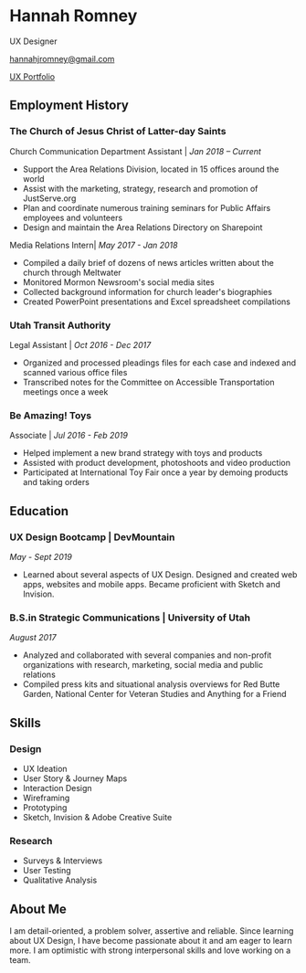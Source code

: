 
# Hannah Romney
UX Designer

<div id="webaddress">
<a href="hannahjromney@gmail.com">hannahjromney@gmail.com</a> 
  
<a href="https://uxfol.io/hannahjromney">UX Portfolio</a>
</div>


## Employment History

### The Church of Jesus Christ of Latter-day Saints
Church Communication Department Assistant | *Jan 2018 – Current*
- Support the Area Relations Division, located in 15 offices around the world
- Assist with the marketing, strategy, research and promotion of JustServe.org
-	Plan and coordinate numerous training seminars for Public Affairs employees and volunteers
-	Design and maintain the Area Relations Directory on Sharepoint

Media Relations Intern| *May 2017 - Jan 2018*
-	Compiled a daily brief of dozens of news articles written about the church through Meltwater 
-	Monitored Mormon Newsroom's social media sites 
-	Collected background information for church leader's biographies 
-	Created PowerPoint presentations and Excel spreadsheet compilations

### Utah Transit Authority 
Legal Assistant | *Oct 2016 - Dec 2017*
-	Organized and processed pleadings files for each case and indexed and scanned various office files 
-	Transcribed notes for the Committee on Accessible Transportation meetings once a week 

### Be Amazing! Toys
Associate | *Jul 2016 - Feb 2019*
-	Helped implement a new brand strategy with toys and products
-	Assisted with product development, photoshoots and video production
-	Participated at International Toy Fair once a year by demoing products and taking orders 

## Education
### UX Design Bootcamp | DevMountain
*May - Sept 2019*
-	Learned about several aspects of UX Design. Designed and created web apps, websites and mobile apps. Became proficient with Sketch and Invision.

### B.S.in Strategic Communications | University of Utah
*August 2017*
-	Analyzed and collaborated with several companies and non-profit organizations with research, marketing, social media and public relations 
-	Compiled press kits and situational analysis overviews for Red Butte Garden, National Center for Veteran Studies and Anything for a Friend

## Skills
### Design
-	UX Ideation
-	User Story & Journey Maps
-	Interaction Design
-	Wireframing
-	Prototyping
-	Sketch, Invision & Adobe Creative Suite

### Research
-	Surveys & Interviews
-	User Testing
-	Qualitative Analysis

## About Me
I am detail-oriented, a problem solver, assertive and reliable. Since learning about UX Design, I have become passionate about it and am eager to learn more. I am optimistic with strong interpersonal skills and love working on a team. 

